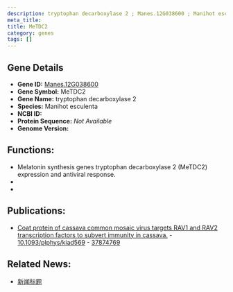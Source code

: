 ```yaml
---
description: tryptophan decarboxylase 2 ; Manes.12G038600 ; Manihot esculenta
meta_title:
title: MeTDC2
category: genes
tags: []
---
```


## Gene Details
- **Gene ID:**	[Manes.12G038600](https://www.maizegdb.org/gene_center/gene/Manes.12G038600)
- **Gene Symbol:** MeTDC2
- **Gene Name:** tryptophan decarboxylase 2
- **Species:** Manihot esculenta
- **NCBI ID:** [  ]()
- **Protein Sequence:** *Not Available*
- **Genome Version:** []()

## Functions:
   - Melatonin synthesis genes tryptophan decarboxylase 2 (MeTDC2) expression and antiviral response.
   - 
   - 

## Publications:
   - [Coat protein of cassava common mosaic virus targets RAV1 and RAV2 transcription factors to subvert immunity in cassava.]( https://academic.oup.com/plphys/advance-article/doi/10.1093/plphys/kiad569/7329087?login=true ) - [10.1093/plphys/kiad569]( https://academic.oup.com/plphys/advance-article/doi/10.1093/plphys/kiad569/7329087?login=true ) - [37874769](https://pubmed.ncbi.nlm.nih.gov/37874769/)

## Related News:
   - [新闻标题](https://mp.weixin.qq.com/s?__biz=Mzg3MDEwNDEyMg==&mid=2247558430&idx=6&sn=fdaf657f084725ddb8182214011928b9&chksm=0af80040a04106b1d180e272625bed3d6f30ffd31fe2e47f50d5ebc7c456e7e2bbe6745ee342&scene=27#wechat_redirect)
